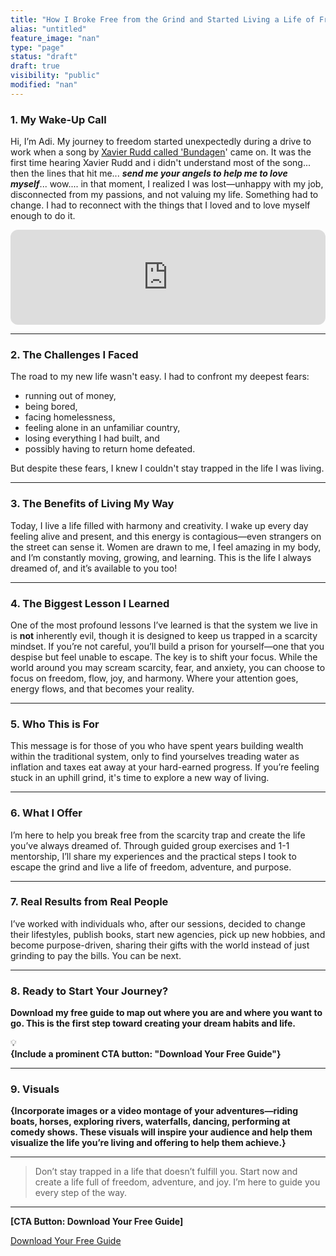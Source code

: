 ```yaml
---
title: "How I Broke Free from the Grind and Started Living a Life of Freedom, Adventure, and Joy"
alias: "untitled"
feature_image: "nan"
type: "page"
status: "draft"
draft: true
visibility: "public"
modified: "nan"
---
```


<!--kg-card-begin: html-->
<script src="https://code.jquery.com/jquery-3.6.0.min.js"></script>

<script>
$(document).ready(function () {
            setTimeout(() => {
                // Get ToC div
                
                toc = document.getElementById("ToC"); //Add a header
                tocHeader = document.createElement("h2");
                tocHeader.innerText = "Table of contents";
                toc.appendChild(tocHeader); // Get the h3 tags — ToC entries

                // Create a list for the ToC entries
                tocList = document.createElement("ul");

                $('h3').each(function () {
                    tocListItem = document.createElement("li");
                    // a link for the h3
                    tocEntry = document.createElement("a");
                    tocEntry.setAttribute("href", "#" + $(this).attr('id'));
                    tocEntry.innerText = $(this).text();
                    tocListItem.appendChild(tocEntry);
                    tocList.appendChild(tocListItem);
                });
                toc.appendChild(tocList);
            });
        });
</script>
  
<div id="ToC"></div>
    <div>
    </div>
<!--kg-card-end: html-->
<h3 id="1-my-wake-up-call"><strong>1. My Wake-Up Call</strong></h3><p>Hi, I’m Adi. My journey to freedom started unexpectedly during a drive to work when a song by <a href="https://open.spotify.com/track/5VumEwl5JfKnysJ6RyscMi?si=73a4f6f60dba42a4">Xavier Rudd called 'Bundagen</a>' came on. It was the first time hearing Xavier Rudd and i didn't understand most of the song... then the lines that hit me...  <strong><em>send me your angels to help me to love myself</em></strong>...  wow.... in that moment, I realized I was lost—unhappy with my job, disconnected from my passions, and not valuing my life. Something had to change. I had to reconnect with the things that I loved and to love myself enough to do it.</p>
<!--kg-card-begin: html-->
<iframe style="border-radius:12px" src="https://open.spotify.com/embed/track/5VumEwl5JfKnysJ6RyscMi?utm_source=generator" width="100%" height="152" frameBorder="0" allowfullscreen="" allow="autoplay; clipboard-write; encrypted-media; fullscreen; picture-in-picture" loading="lazy"></iframe>
<!--kg-card-end: html-->
<hr><h3 id="2-the-challenges-i-faced"><strong>2. The Challenges I Faced</strong></h3><p>The road to my new life wasn't easy. I had to confront my deepest fears: </p><ul><li>running out of money, </li><li>being bored, </li><li>facing homelessness, </li><li>feeling alone in an unfamiliar country, </li><li>losing everything I had built, and </li><li>possibly having to return home defeated. </li></ul><p>But despite these fears, I knew I couldn't stay trapped in the life I was living.</p><hr><h3 id="3-the-benefits-of-living-my-way"><strong>3. The Benefits of Living My Way</strong></h3><p>Today, I live a life filled with harmony and creativity. I wake up every day feeling alive and present, and this energy is contagious—even strangers on the street can sense it. Women are drawn to me, I feel amazing in my body, and I’m constantly moving, growing, and learning. This is the life I always dreamed of, and it’s available to you too!</p><hr><h3 id="4-the-biggest-lesson-i-learned"><strong>4. The Biggest Lesson I Learned</strong></h3><p>One of the most profound lessons I’ve learned is that the system we live in is <strong>not</strong> inherently evil, though it is designed to keep us trapped in a scarcity mindset. If you’re not careful, you’ll build a prison for yourself—one that you despise but feel unable to escape. The key is to shift your focus. While the world around you may scream scarcity, fear, and anxiety, you can choose to focus on freedom, flow, joy, and harmony. Where your attention goes, energy flows, and that becomes your reality.</p><hr><h3 id="5-who-this-is-for"><strong>5. Who This is For</strong></h3><p>This message is for those of you who have spent years building wealth within the traditional system, only to find yourselves treading water as inflation and taxes eat away at your hard-earned progress. If you’re feeling stuck in an uphill grind, it's time to explore a new way of living.</p><hr><h3 id="6-what-i-offer"><strong>6. What I Offer</strong></h3><p>I’m here to help you break free from the scarcity trap and create the life you’ve always dreamed of. Through guided group exercises and 1-1 mentorship, I’ll share my experiences and the practical steps I took to escape the grind and live a life of freedom, adventure, and purpose.</p><hr><h3 id="7-real-results-from-real-people"><strong>7. Real Results from Real People</strong></h3><p>I’ve worked with individuals who, after our sessions, decided to change their lifestyles, publish books, start new agencies, pick up new hobbies, and become purpose-driven, sharing their gifts with the world instead of just grinding to pay the bills. You can be next.</p><hr><h3 id="8-ready-to-start-your-journey"><strong>8. Ready to Start Your Journey?</strong></h3><p><strong>Download my free guide to map out where you are and where you want to go. This is the first step toward creating your dream habits and life.</strong></p><div class="kg-card kg-callout-card kg-callout-card-blue"><div class="kg-callout-emoji">💡</div><div class="kg-callout-text"><b><strong style="white-space: pre-wrap;">{Include a prominent CTA button: "Download Your Free Guide"}</strong></b></div></div><hr><h3 id="9-visuals"><strong>9. Visuals</strong></h3><p><strong>{Incorporate images or a video montage of your adventures—riding boats, horses, exploring rivers, waterfalls, dancing, performing at comedy shows. These visuals will inspire your audience and help them visualize the life you’re living and offering to help them achieve.}</strong></p><hr><blockquote class="kg-blockquote-alt">Don’t stay trapped in a life that doesn’t fulfill you. Start now and create a life full of freedom, adventure, and joy. I’m here to guide you every step of the way.</blockquote><hr><p><strong>[CTA Button: Download Your Free Guide]</strong></p><div class="kg-card kg-button-card kg-align-center"><a href="#/portal/signup/free" class="kg-btn kg-btn-accent">Download Your Free Guide</a></div>
